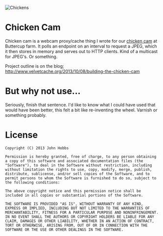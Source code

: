 ![Chickens](http://farm-cam.s3.amazonaws.com/opengraph.jpg "Chickens")

# Chicken Cam

Chicken cam is a webcam proxy/cache thing I wrote for our [chicken cam](http://chicken-cam.herokuapp.com/) at Buttercup farm.  It polls an endpoint on an interval to request a JPEG, which it then stores in memory and serves out to HTTP clients.  Kind of a multicast for JPEG's.  Or something.

Project outline is on the blog; http://www.velvetcache.org/2013/10/08/building-the-chicken-cam

# But why not use...

Seriously, finish that sentence.  I'd like to know what I could have used that would have been better, this felt a bit like re-inventing the wheel.  Varnish or something probably.

# License

	Copyright (C) 2013 John Hobbs

	Permission is hereby granted, free of charge, to any person obtaining a copy of this software and associated documentation files (the "Software"), to deal in the Software without restriction, including without limitation the rights to use, copy, modify, merge, publish, distribute, sublicense, and/or sell copies of the Software, and to permit persons to whom the Software is furnished to do so, subject to the following conditions:

	The above copyright notice and this permission notice shall be included in all copies or substantial portions of the Software.

	THE SOFTWARE IS PROVIDED "AS IS", WITHOUT WARRANTY OF ANY KIND, EXPRESS OR IMPLIED, INCLUDING BUT NOT LIMITED TO THE WARRANTIES OF MERCHANTABILITY, FITNESS FOR A PARTICULAR PURPOSE AND NONINFRINGEMENT. IN NO EVENT SHALL THE AUTHORS OR COPYRIGHT HOLDERS BE LIABLE FOR ANY CLAIM, DAMAGES OR OTHER LIABILITY, WHETHER IN AN ACTION OF CONTRACT, TORT OR OTHERWISE, ARISING FROM, OUT OF OR IN CONNECTION WITH THE SOFTWARE OR THE USE OR OTHER DEALINGS IN THE SOFTWARE.
